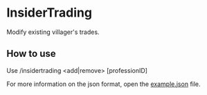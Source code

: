 InsiderTrading
==============

Modify existing villager's trades.

How to use
----------

Use /insidertrading <add|remove> [professionID]

For more information on the json format, open the [example.json](example.json) file.
